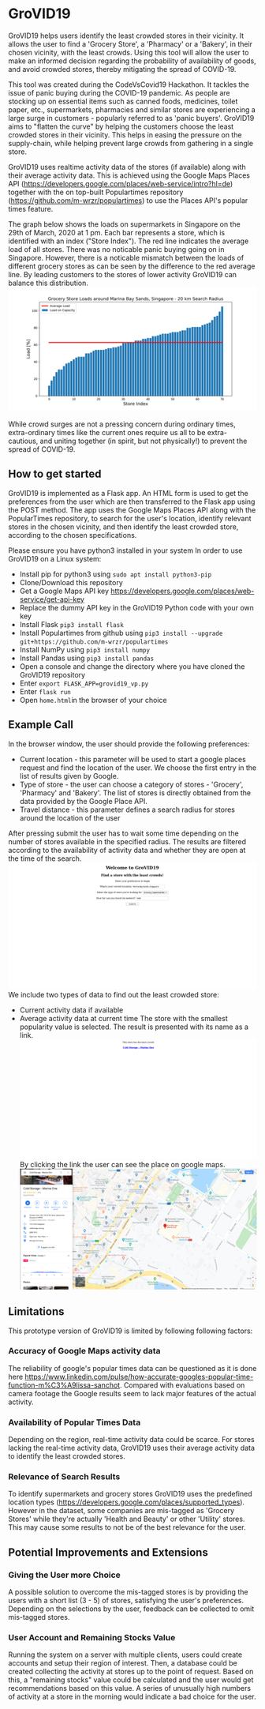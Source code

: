 # GroVID19
GroVID19 helps users identify the least crowded stores in their vicinity. It allows the user to find a 'Grocery Store', a 'Pharmacy' or a 'Bakery', in their chosen vicinity, with the least crowds. Using this tool will allow the user to make an informed decision regarding the probability of availability of goods, and avoid crowded stores, thereby mitigating the spread of COVID-19.

This tool was created during the CodeVsCovid19 Hackathon.
It tackles the issue of panic buying during the COVID-19 pandemic. As people are stocking up on essential items such as canned foods, medicines, toilet paper, etc., supermarkets, pharmacies and similar stores are experiencing a large surge in customers - popularly referred to as 'panic buyers'. GroVID19 aims to "flatten the curve" by helping the customers choose the least crowded stores in their vicinity. This helps in easing the pressure on the supply-chain, while helping prevent large crowds from gathering in a single store.

GroVID19 uses realtime activity data of the stores (if available) along with their average activity data. This is achieved using the Google Maps Places API (https://developers.google.com/places/web-service/intro?hl=de) together with the on top-built Populartimes repository (https://github.com/m-wrzr/populartimes) to use the Places API's popular times feature.

The graph below shows the loads on supermarkets in Singapore on the 29th of March, 2020 at 1 pm. Each bar represents a store, which is identified with an index ("Store Index"). The red line indicates the average load of all stores. There was no noticable panic buying going on in Singapore. However, there is a noticable mismatch between the loads of different grocery stores as can be seen by the difference to the red average line. By leading customers to the stores of lower activity GroVID19 can balance this distribution.
![Marina Graphic](/images/MarinaBaySands_Data.png)

While crowd surges are not a pressing concern during ordinary times, extra-ordinary times like the current ones require us all to be extra-cautious, and uniting together (in spirit, but not physically!) to prevent the spread of COVID-19.


## How to get started
GroVID19 is implemented as a Flask app. An HTML form is used to get the preferences from the user which are then transferred to the Flask app using the POST method. The app uses the Google Maps Places API along with the PopularTimes repository, to search for the user's location, identify relevant stores in the chosen vicinity, and then identify the least crowded store, according to the chosen specifications.

Please ensure you have python3 installed in your system
In order to use GroVID19 on a Linux system:

+ Install pip for python3 using `sudo apt install python3-pip`
+ Clone/Download this repository
+ Get a Google Maps API key https://developers.google.com/places/web-service/get-api-key
+ Replace the dummy API key in the GroVID19 Python code with your own key
+ Install Flask `pip3 install flask`
+ Install Populartimes from github using `pip3 install --upgrade git+https://github.com/m-wrzr/populartimes`
+ Install NumPy using `pip3 install numpy`
+ Install Pandas using `pip3 install pandas`
+ Open a console and change the directory where you have cloned the GroVID19 repository
+ Enter `export FLASK_APP=grovid19_vp.py`
+ Enter `flask run`
+ Open `home.html`in the browser of your choice
  
 ## Example Call
In the browser window, the user should provide the following preferences:
+ Current location - this parameter will be used to start a google places request and find the location of the user. We choose the first entry in the list of results given by Google.
+ Type of store - the user can choose a category of stores - 'Grocery', 'Pharmacy' and 'Bakery'. The list of stores is directly obtained from the data provided by the Google Place API.
+ Travel distance - this parameter defines a search radius for stores around the location of the user 

After pressing submit the user has to wait some time depending on the number of stores available in the specified radius. The results are filtered according to the availability of activity data and whether they are open at the time of the search.
![RequestScreen](/images/InitialRequest.png)
We include two types of data to find out the least crowded store:
+ Current activity data if available
+ Average activity data at current time
The store with the smallest popularity value is selected.
The result is presented with its name as a link. 
![ResultScreen](/images/Result.png)
By clicking the link the user can see the place on google maps.
![MapsResultScreen](/images/MapsResult.png)

 ## Limitations
 This prototype version of GroVID19 is limited by following following factors:
 
 ### Accuracy of Google Maps activity data
 The reliability of google's popular times data can be questioned as it is done here https://www.linkedin.com/pulse/how-accurate-googles-popular-time-function-m%C3%A9lissa-sanchot. Compared with evaluations based on camera footage the Google results seem to lack major features of the actual activity.
 
 ### Availability of Popular Times Data
Depending on the region, real-time activity data could be scarce. For stores lacking the real-time activity data, GroVID19 uses their average activity data to identify the least crowded stores.
 
 ### Relevance of Search Results
To identify supermarkets and grocery stores GroVID19 uses the predefined location types (https://developers.google.com/places/supported_types). However in the dataset, some companies are mis-tagged as 'Grocery Stores' while they're actually 'Health and Beauty' or other 'Utility' stores. This may cause some results to not be of the best relevance for the user.

## Potential Improvements and Extensions
### Giving the User more Choice
A possible solution to overcome the mis-tagged stores is by providing the users with a short list (3 - 5) of stores, satisfying the user's preferences. Depending on the selections by the user, feedback can be collected to omit mis-tagged stores.

### User Account and Remaining Stocks Value
Running the system on a server with multiple clients, users could create accounts and setup their region of interest.
Then, a database could be created collecting the activity at stores up to the point of request. Based on this, a "remaining stocks" value could be calculated and the user would get recommendations based on this value. A series of unusually high numbers of activity at a store in the morning would indicate a bad choice for the user.

 
 

